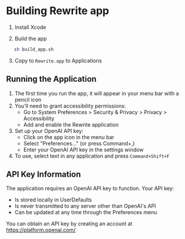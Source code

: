 # Building Rewrite app

1. Install Xcode

2. Build the app

```bash
   sh build_app.sh
```

3. Copy to `Rewrite.app` to Applications

## Running the Application

1. The first time you run the app, it will appear in your menu bar with a pencil icon
2. You'll need to grant accessibility permissions:
   - Go to System Preferences > Security & Privacy > Privacy > Accessibility
   - Add and enable the Rewrite application
3. Set up your OpenAI API key:
   - Click on the app icon in the menu bar
   - Select "Preferences..." (or press Command+,)
   - Enter your OpenAI API key in the settings window
4. To use, select text in any application and press `Command+Shift+F`

## API Key Information

The application requires an OpenAI API key to function. Your API key:
- Is stored locally in UserDefaults
- Is never transmitted to any server other than OpenAI's API
- Can be updated at any time through the Preferences menu

You can obtain an API key by creating an account at https://platform.openai.com/
